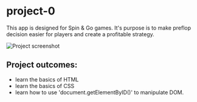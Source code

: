 # project-0

This app is designed for Spin & Go games. It's purpose is to make preflop decision easier for players and create a profitable strategy.

![Project screenshot](https://user-images.githubusercontent.com/46108577/54769832-f623ec00-4bf9-11e9-959b-1ddcb2ccb59e.jpg)

## Project outcomes: 
- learn the basics of HTML
- learn the basics of CSS
- learn how to use 'document.getElementByID()' to manipulate DOM.
